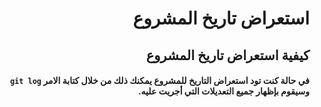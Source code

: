 # <div dir=rtl> استعراض تاريخ المشروع</div>
## <div dir=rtl> كيفية استعراض تاريخ المشروع</div>
####  <div dir=rtl>في حالة كنت تود استعراض التاريخ للمشروع يمكنك ذلك من خلال كتابة الامر ` git log ` وسيقوم بإظهار جميع التعديلات التي أجريت عليه. </div>
